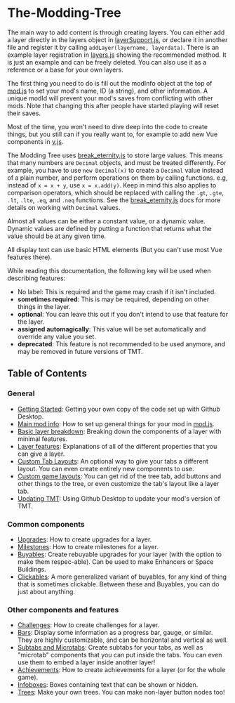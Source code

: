 # The-Modding-Tree

The main way to add content is through creating layers. You can either add a layer directly in the layers object in [layerSupport.js](/js/layerSupport.js), or declare it in another file and register it by calling `addLayer(layername, layerdata)`. There is an example layer registration in [layers.js](/js/layers.js) showing the recommended method. It is just an example and can be freely deleted. You can also use it as a reference or a base for your own layers.

The first thing you need to do is fill out the modInfo object at the top of [mod.js](/js/mod.js) to set your mod's name, ID (a string), and other information. A unique modId will prevent your mod's saves from conflicting with other mods. Note that changing this after people have started playing will reset their saves.

Most of the time, you won't need to dive deep into the code to create things, but you still can if you really want to, for example to add new Vue components in [v.js](/js/v.js).

The Modding Tree uses [break\_eternity.js](https://github.com/Patashu/break_eternity.js) to store large values. This means that many numbers are `Decimal` objects, and must be treated differently. For example, you have to use `new Decimal(x)` to create a `Decimal` value instead of a plain number, and perform operations on them by calling functions. e.g, instead of `x = x + y`, use `x = x.add(y)`. Keep in mind this also applies to comparison operators, which should be replaced with calling the `.gt`, `.gte`, `.lt`, `.lte`, `.eq`, and `.neq` functions. See the [break\_eternity.js](https://github.com/Patashu/break_eternity.js) docs for more details on working with `Decimal` values.

Almost all values can be either a constant value, or a dynamic value. Dynamic values are defined by putting a function that returns what the value should be at any given time.

All display text can use basic HTML elements (But you can't use most Vue features there).

While reading this documentation, the following key will be used when describing features:

- No label: This is required and the game may crash if it isn't included.
- **sometimes required**: This is may be required, depending on other things in the layer.
- **optional**: You can leave this out if you don't intend to use that feature for the layer.
- **assigned automagically**: This value will be set automatically and override any value you set.
- **deprecated**: This feature is not recommended to be used anymore, and may be removed in future versions of TMT.

## Table of Contents

### General

- [Getting Started](getting-started.md): Getting your own copy of the code set up with Github Desktop.
- [Main mod info](main-mod-info.md): How to set up general things for your mod in [mod.js](/js/mod.js).
- [Basic layer breakdown](basic-layer-breakdown.md): Breaking down the components of a layer with minimal features.
- [Layer features](layer-features.md): Explanations of all of the different properties that you can give a layer.
- [Custom Tab Layouts](custom-tab-layouts.md): An optional way to give your tabs a different layout. You can even create entirely new components to use.
- [Custom game layouts](trees-and-tree-customization.md): You can get rid of the tree tab, add buttons and other things to the tree,
    or even customize the tab's layout like a layer tab.
- [Updating TMT](updating-tmt.md): Using Github Desktop to update your mod's version of TMT.

### Common components

- [Upgrades](upgrades.md): How to create upgrades for a layer.
- [Milestones](milestones.md): How to create milestones for a layer.
- [Buyables](buyables.md): Create rebuyable upgrades for your layer (with the option to make them respec-able). Can be used to make Enhancers or Space Buildings.
- [Clickables](clickables.md): A more generalized variant of buyables, for any kind of thing that is sometimes clickable. Between these and Buyables, you can do just about anything.

### Other components and features

- [Challenges](challenges.md): How to create challenges for a layer.
- [Bars](bars.md): Display some information as a progress bar, gauge, or similar. They are highly customizable, and can be horizontal and vertical as well.
- [Subtabs and Microtabs](subtabs-and-microtabs.md): Create subtabs for your tabs, as well as "microtab" components that you can put inside the tabs.
                        You can even use them to embed a layer inside another layer!
- [Achievements](achievements.md): How to create achievements for a layer (or for the whole game).
- [Infoboxes](infoboxes.md): Boxes containing text that can be shown or hidden.
- [Trees](trees-and-tree-customization.md): Make your own trees. You can make non-layer button nodes too!
